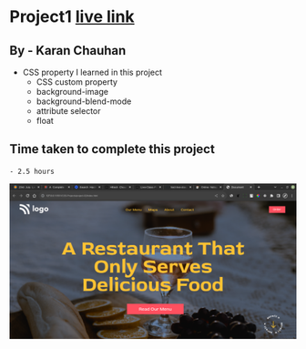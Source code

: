 # Project1 [live link](https://css-projects-02.netlify.app/)

## By - Karan Chauhan

- CSS property I learned in this project
    - CSS custom property
    - background-image
    - background-blend-mode
    - attribute selector
    - float

## Time taken to complete this project
    - 2.5 hours

![image](Assignment2.png)